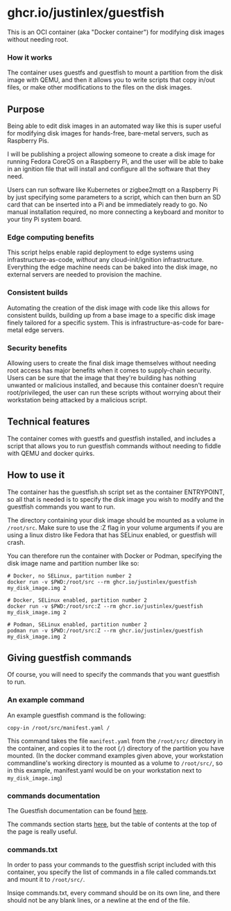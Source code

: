 # ghcr.io/justinlex/guestfish

This is an OCI container (aka "Docker container") for modifying disk images without needing root.

### How it works
The container uses guestfs and guestfish to mount a partition from the disk image with QEMU, 
and then it allows you to write scripts that copy in/out files, 
or make other modifications to the files on the disk images.

## Purpose
Being able to edit disk images in an automated way like this is super useful 
for modifying disk images for hands-free, bare-metal servers, such as Raspberry Pis.

I will be publishing a project allowing someone to create a disk image for running Fedora CoreOS on a Raspberry Pi, 
and the user will be able to bake in an ignition file that will install and configure all the software that they need.

Users can run software like Kubernetes or zigbee2mqtt on a Raspberry Pi by just specifying some parameters to a script,
which can then burn an SD card that can be inserted into a Pi and be immediately ready to go. 
No manual installation required, no more connecting a keyboard and monitor to your tiny Pi system board.

### Edge computing benefits
This script helps enable rapid deployment to edge systems using infrastructure-as-code, *without* any cloud-init/ignition infrastructure.
Everything the edge machine needs can be baked into the disk image, no external servers are needed to provision the machine.

### Consistent builds
Automating the creation of the disk image with code like this allows for consistent builds, 
building up from a base image to a specific disk image finely tailored for a specific system.
This is infrastructure-as-code for bare-metal edge servers.

### Security benefits
Allowing users to create the final disk image themselves without needing root access has major benefits 
when it comes to supply-chain security. 
Users can be sure that the image that they're building has nothing unwanted or malicious installed, 
and because this container doesn't require root/privileged, 
the user can run these scripts without worrying about their workstation being attacked by a malicious script.

## Technical features
The container comes with guestfs and guestfish installed,
and includes a script that allows you to run guestfish commands without needing to fiddle with QEMU and docker quirks.

## How to use it
The container has the guestfish.sh script set as the container ENTRYPOINT, 
so all that is needed is to specify the disk image you wish to modify and the guestfish commands you want to run.

The directory containing your disk image should be mounted as a volume in `/root/src`. 
Make sure to use the :Z flag in your volume arguments if you are using a linux distro like Fedora 
that has SELinux enabled, or guestfish will crash.

You can therefore run the container with Docker or Podman, specifying the disk image name and partition number like so:
```commandline
# Docker, no SELinux, partition number 2
docker run -v $PWD:/root/src --rm ghcr.io/justinlex/guestfish my_disk_image.img 2

# Docker, SELinux enabled, partition number 2
docker run -v $PWD:/root/src:Z --rm ghcr.io/justinlex/guestfish my_disk_image.img 2

# Podman, SELinux enabled, partition number 2
podman run -v $PWD:/root/src:Z --rm ghcr.io/justinlex/guestfish my_disk_image.img 2
```

## Giving guestfish commands
Of course, you will need to specify the commands that you want guestfish to run.

### An example command
An example guestfish command is the following:
```
copy-in /root/src/manifest.yaml /
```
This command takes the file `manifest.yaml` from the `/root/src/` directory in the container, 
and copies it to the root (`/`) directory of the partition you have mounted. 
(In the docker command examples given above, your workstation commandline's working directory is mounted as a volume to
`/root/src/`, so in this example, manifest.yaml would be on your workstation next to `my_disk_image.img`)

### commands documentation
The Guestfish documentation can be found [here](https://libguestfs.org/guestfish.1.html).

The commands section starts [here](https://libguestfs.org/guestfish.1.html#commands), 
but the table of contents at the top of the page is really useful.

### commands.txt
In order to pass your commands to the guestfish script included with this container, 
you specify the list of commands in a file called commands.txt and mount it to `/root/src/`.

Insiqe commands.txt, every command should be on its own line, 
and there should not be any blank lines, or a newline at the end of the file.
